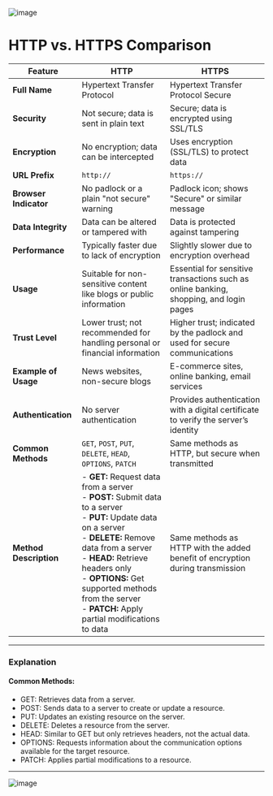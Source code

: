 ![image](https://github.com/user-attachments/assets/095ef1df-3ad7-48db-8da8-276d11bf269f)

# HTTP vs. HTTPS Comparison

| **Feature**               | **HTTP**                                                                                   | **HTTPS**                                                                              |
|---------------------------|--------------------------------------------------------------------------------------------|-----------------------------------------------------------------------------------------|
| **Full Name**             | Hypertext Transfer Protocol                                                                | Hypertext Transfer Protocol Secure                                                      |
| **Security**              | Not secure; data is sent in plain text                                                     | Secure; data is encrypted using SSL/TLS                                                 |
| **Encryption**            | No encryption; data can be intercepted                                                     | Uses encryption (SSL/TLS) to protect data                                               |
| **URL Prefix**            | `http://`                                                                                  | `https://`                                                                             |
| **Browser Indicator**     | No padlock or a plain "not secure" warning                                                  | Padlock icon; shows "Secure" or similar message                                         |
| **Data Integrity**        | Data can be altered or tampered with                                                        | Data is protected against tampering                                                      |
| **Performance**           | Typically faster due to lack of encryption                                                  | Slightly slower due to encryption overhead                                              |
| **Usage**                 | Suitable for non-sensitive content like blogs or public information                        | Essential for sensitive transactions such as online banking, shopping, and login pages |
| **Trust Level**           | Lower trust; not recommended for handling personal or financial information                | Higher trust; indicated by the padlock and used for secure communications                |
| **Example of Usage**      | News websites, non-secure blogs                                                             | E-commerce sites, online banking, email services                                         |
| **Authentication**        | No server authentication                                                                     | Provides authentication with a digital certificate to verify the server’s identity       |
| **Common Methods**        | `GET`, `POST`, `PUT`, `DELETE`, `HEAD`, `OPTIONS`, `PATCH`                                 | Same methods as HTTP, but secure when transmitted                                        |
| **Method Description**    | - **GET:** Request data from a server <br> - **POST:** Submit data to a server <br> - **PUT:** Update data on a server <br> - **DELETE:** Remove data from a server <br> - **HEAD:** Retrieve headers only <br> - **OPTIONS:** Get supported methods from the server <br> - **PATCH:** Apply partial modifications to data | Same methods as HTTP with the added benefit of encryption during transmission           |

<hr>



### Explanation
#### Common Methods:
- GET: Retrieves data from a server.
- POST: Sends data to a server to create or update a resource.
- PUT: Updates an existing resource on the server.
- DELETE: Deletes a resource from the server.
- HEAD: Similar to GET but only retrieves headers, not the actual data.
- OPTIONS: Requests information about the communication options available for the target resource.
- PATCH: Applies partial modifications to a resource.

<hr>

![image](https://github.com/user-attachments/assets/63c8f48c-d8bd-48b0-af5c-de3a1ff944ed)

